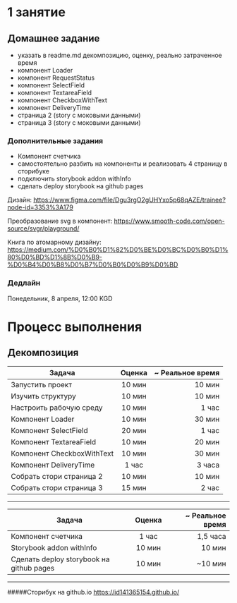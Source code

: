 # 1 занятие


## Домашнее задание

- указать в readme.md декомпозицию, оценку, реально затраченное время
- компонент Loader
- компонент RequestStatus
- компонент SelectField
- компонент TextareaField
- компонент CheckboxWithText
- компонент DeliveryTime
- страница 2 (story с моковыми данными)
- страница 3 (story с моковыми данными)

### Дополнительные задания

- Компонент счетчика
- самостоятельно разбить на компоненты и реализовать 4 страницу в сторибуке
- подключить storybook addon withInfo
- сделать deploy storybook на github pages

Дизайн:
https://www.figma.com/file/Dgu3rgO2gUHYxo5p68qAZE/trainee?node-id=3353%3A179

Преобразование svg в компонент:
https://www.smooth-code.com/open-source/svgr/playground/

Книга по атомарному дизайну:
https://medium.com/%D0%B0%D1%82%D0%BE%D0%BC%D0%B0%D1%80%D0%BD%D1%8B%D0%B9-%D0%B4%D0%B8%D0%B7%D0%B0%D0%B9%D0%BD

### Дедлайн

Понедельник, 8 апреля, 12:00 KGD

# Процесс выполнения

## Декомпозиция

| Задача        | Оценка           | ~ Реальное время  |
| ------------- |:-------------:| -----:|
| Запустить проект | 10 мин | 10 мин |
| Изучить структуру | 10 мин | 10 мин |
| Настроить рабочую среду | 10 мин | 1 час |
| Компонент Loader | 10 мин | 30 мин |
| Компонент SelectField | 20 мин | 1 час |
| Компонент TextareaField | 10 мин | 20 мин |
| Компонент CheckboxWithText | 10 мин | 30 мин |
| Компонент DeliveryTime | 1 час | 3 часа  |
| Собрать стори страница 2  | 10 мин | 10 мин |
| Собрать стори страница 3 | 15 мин | 2 час |
---

| Задача        | Оценка           | ~ Реальное время  |
| ------------- |:-------------:| -----:|
| Компонент счетчика | 1 час |  1,5 часа |
| Storybook addon withInfo | 10 мин | 10 мин |
| Сделать deploy storybook на github pages | 10 мин | ~10 мин |
---

#####Сторибук на github.io
https://id141365154.github.io/

